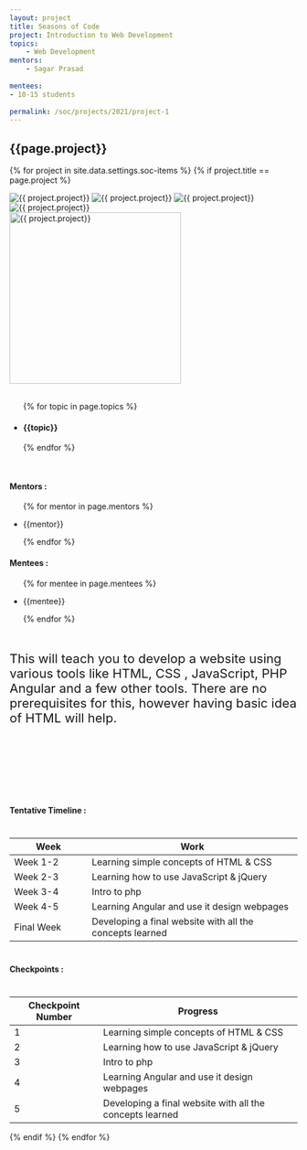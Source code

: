 ```yaml
---
layout: project
title: Seasons of Code
project: Introduction to Web Development
topics:
    - Web Development
mentors:
    - Sagar Prasad     
    
mentees:
- 10-15 students   
    
permalink: /soc/projects/2021/project-1
---
```


<h2 class="display1 m-3 p-3 text-center project-title">{{page.project}}</h2>

{% for project in site.data.settings.soc-items %}
{% if project.title == page.project %}

<div class ="img-soc d-block"> 
    <img src="{{ site.baseurl }}/{{ project.image }}" alt="{{ project.project}}" class="image-1">
    <img src="{{ site.baseurl }}/{{ project.image }}" alt="{{ project.project}}" class="image-2">
    <img src="{{ site.baseurl }}/{{ project.image }}" alt="{{ project.project}}" class="image-3">
    <img src="{{ site.baseurl }}/{{ project.image }}" alt="{{ project.project}}" class="image-4">
</div>
<div class = "mobile-img-soc">
  <img src="{{ site.baseurl }}/{{ project.image }}"  width = "300" height="300" alt="{{ project.project}}" class="border rounded">
  </div>
<div >
    <br>
    <ul>
        {% for topic in page.topics %}
        <li><h4 class="text-primary text-center topics">{{topic}}</h4></li>
        {% endfor %}
    </ul>
    <br>
    <h4 class="display3  ">Mentors :</h4> 
    <ul>
        {% for mentor in page.mentors %}
        <li><p class="lead">{{mentor}}</p></li>
        {% endfor %}
    </ul>
    <h4 class="display3  ">Mentees :</h4> 
    <ul>
        {% for mentee in page.mentees %}
        <li><p class="lead">{{mentee}}</p></li>
        {% endfor %}
    </ul>
</div>
<div class = "project-desc" style = "margin-bottom: 140px">
    <p class="display3" style = "font-size:22px;" >
        <br>
        This will teach you to develop a website using various tools like HTML, CSS , JavaScript, PHP Angular and a few other tools. There are no prerequisites for this, however having basic idea of HTML will help.
        <br>
    </p>
</div>
<div class = "d-flex flex-wrap">
<div>
    <h4 class="display3" style="margin:40px 0px 40px 0px;">Tentative Timeline :</h4>
    <table class="table table-striped">
    <thead>
        <tr>
        <th>Week</th>
        <th>Work</th>
        </tr>
    </thead>
    <tbody>
    <tr>
      <td style='width: 120px'>Week 1-2</td>
      <td>Learning simple concepts of HTML & CSS</td>
    </tr>
    <tr>
      <td>Week 2-3</td>
      <td>Learning how to use JavaScript & jQuery</td>
    </tr>
    <tr>
      <td>Week 3-4</td>
      <td>Intro to php</td>
    </tr>
    <tr>
      <td>Week 4-5</td>
      <td>Learning Angular and use it design webpages</td>
    </tr>
    <tr>
      <td>Final Week</td>
      <td>Developing a final website with all the concepts learned</td>
    </tr>
    </tbody>
    </table>
</div>
<div>
    <h4 class="display3" style="margin:40px 0px 40px 0px;">Checkpoints :</h4>
    <table class="table table-striped">
    <thead>
        <tr>
        <th>Checkpoint Number</th>
        <th>Progress</th>
        </tr>
    </thead>
    <tbody>
    <tr>
      <td>1</td>
      <td>Learning simple concepts of HTML & CSS</td>
    </tr>
    <tr>
      <td>2</td>
      <td>Learning how to use JavaScript & jQuery</td>
    </tr>
    <tr>
      <td>3</td>
      <td>Intro to php</td>
    </tr>
    <tr>
      <td>4</td>
      <td>Learning Angular and use it design webpages</td>
    </tr>
    <tr>
      <td>5</td>
      <td>Developing a final website with all the concepts learned</td>
    </tr>
    </tbody>
    </table>
</div>
</div>
{% endif %}
{% endfor %}
